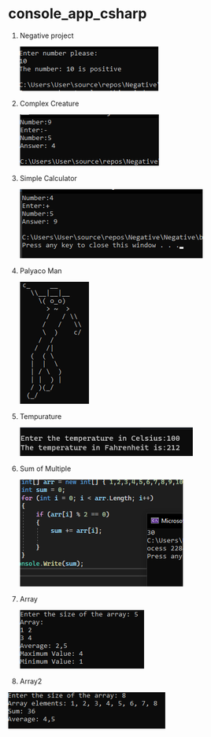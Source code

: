 # console_app_csharp

1. Negative project 
   

   ![Negative project](positive.png)
2. Complex Creature 


   ![Complex Creature](answer.png)
3. Simple Calculator


   ![Simple Calculator](simple_calculator.png)
4. Palyaco Man 

   
   ![palyacoman](palyacoman.png)

5. Tempurature 

   
   ![Tempurature](tempurature.png)


6. Sum of Multiple



   ![Sumof](digit.png)


7. Array  


   ![Array](array22.png)

8. Array2


  ![Array2](array2.png)